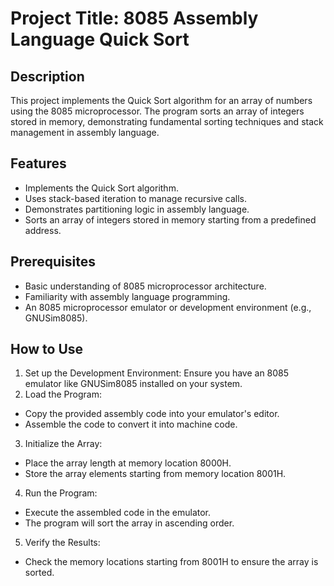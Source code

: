 # Project Title: 8085 Assembly Language Quick Sort

## Description
This project implements the Quick Sort algorithm for an array of numbers using the 8085 microprocessor. The program sorts an array of integers stored in memory, demonstrating fundamental sorting techniques and stack management in assembly language.

## Features
- Implements the Quick Sort algorithm.
- Uses stack-based iteration to manage recursive calls.
- Demonstrates partitioning logic in assembly language.
- Sorts an array of integers stored in memory starting from a predefined address.

## Prerequisites
- Basic understanding of 8085 microprocessor architecture.
- Familiarity with assembly language programming.
- An 8085 microprocessor emulator or development environment (e.g., GNUSim8085).

## How to Use
1. Set up the Development Environment: Ensure you have an 8085 emulator like GNUSim8085 installed on your system.
2. Load the Program:
- Copy the provided assembly code into your emulator's editor.
- Assemble the code to convert it into machine code.
3. Initialize the Array:
- Place the array length at memory location 8000H.
- Store the array elements starting from memory location 8001H.
4. Run the Program:
- Execute the assembled code in the emulator.
- The program will sort the array in ascending order.
5. Verify the Results:
- Check the memory locations starting from 8001H to ensure the array is sorted.
